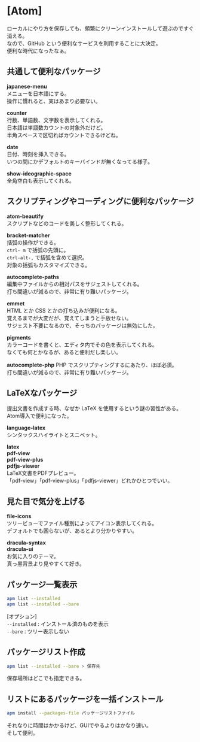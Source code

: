 # [Atom]
ローカルにやり方を保存しても、頻繁にクリーンインストールして遊ぶのですぐ消える。  
なので、GitHub という便利なサービスを利用することに大決定。  
便利な時代になったなぁ。  


## 共通して便利なパッケージ

**japanese-menu**  
メニューを日本語にする。  
操作に慣れると、実はあまり必要ない。  

**counter**  
行数、単語数、文字数を表示してくれる。  
日本語は単語数カウントの対象外だけど。  
半角スペースで区切ればカウントできるけどね。

**date**  
日付、時刻を挿入できる。  
いつの間にかデフォルトのキーバインドが無くなってる様子。

**show-ideographic-space**  
全角空白も表示してくれる。  


## スクリプティングやコーディングに便利なパッケージ

**atom-beautify**  
スクリプトなどのコードを美しく整形してくれる。  

**bracket-matcher**  
括弧の操作ができる。  
`ctrl- m` で括弧の先頭に。  
`ctrl-alt-,` で括弧を含めて選択。  
対象の括弧もカスタマイズできる。

**autocomplete-paths**  
編集中ファイルからの相対パスをサジェストしてくれる。  
打ち間違いが減るので、非常に有り難いパッケージ。

**emmet**  
HTML とか CSS とかの打ち込みが便利になる。  
覚えるまでが大変だが、覚えてしまうと手放せない。  
サジェスト不要になるので、そっちのパッケージは無効にした。

**pigments**  
カラーコードを書くと、エディタ内でその色を表示してくれる。  
なくても何とかなるが、あると便利だし楽しい。

**autocomplete-php**
PHP でスクリプティングするにあたり、ほぼ必須。  
打ち間違いが減るので、非常に有り難いパッケージ。


## LaTeXなパッケージ

提出文書を作成する時、なぜか LaTeX を使用するという謎の習性がある。  
Atom導入で便利になった。  

**language-latex**  
シンタックスハイライトとスニペット。

**latex**  
**pdf-view**  
**pdf-view-plus**  
**pdfjs-viewer**  
LaTeX文書をPDFプレビュー。  
「pdf-view」「pdf-view-plus」「pdfjs-viewer」どれかひとつでいい。


## 見た目で気分を上げる

**file-icons**  
ツリービューでファイル種別によってアイコン表示してくれる。  
デフォルトでも困らないが、あるとより分かりやすい。

**dracula-syntax**  
**dracula-ui**  
お気に入りのテーマ。  
真っ黒背景より見やすくて好き。


## パッケージ一覧表示

```sh
apm list --installed
apm list --installed --bare
```

[オプション]  
`--installed` : インストール済のものを表示  
`--bare` : ツリー表示しない  


## パッケージリスト作成

```sh
apm list --installed --bare > 保存先
```

保存場所はどこでも指定できる。  


## リストにあるパッケージを一括インストール

```sh
apm install --packages-file パッケージリストファイル
```

それなりに時間はかかるけど、GUIでやるよりはかなり速い。  
そして便利。
